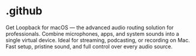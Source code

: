 # .github
Get Loopback for macOS — the advanced audio routing solution for professionals. Combine microphones, apps, and system sounds into a single virtual device. Ideal for streaming, podcasting, or recording on Mac. Fast setup, pristine sound, and full control over every audio source.  
